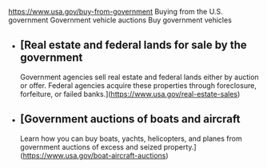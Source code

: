 

https://www.usa.gov/buy-from-government
Buying from the U.S. government
Government vehicle auctions
Buy government vehicles

* [Real estate and federal lands for sale by the government
  --------------------------------------------------------

  Government agencies sell real estate and federal lands either by auction or offer. Federal agencies acquire these properties through foreclosure, forfeiture, or failed banks.](https://www.usa.gov/real-estate-sales)

* [Government auctions of boats and aircraft
  -----------------------------------------

  Learn how you can buy boats, yachts, helicopters, and planes from government auctions of excess and seized property.](https://www.usa.gov/boat-aircraft-auctions)
